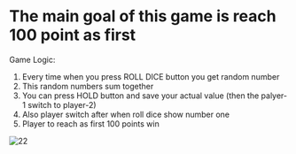 

# The main goal of this game is reach 100 point as first

Game Logic:

1. Every time when you press ROLL DICE button you get random number 
2. This random numbers sum together
3. You can press HOLD button and save your actual value (then the palyer-1 switch to player-2)
4. Also player switch after when roll dice show number one
5. Player to reach as first 100 points win



![22](https://user-images.githubusercontent.com/112868012/196923806-977866f9-a2d1-41c2-b63b-633850a3ebe5.png)
